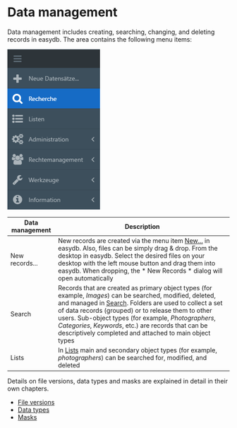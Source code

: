 # Data management

Data management includes creating, searching, changing, and deleting records in easydb. The area contains the following menu items:

![Menu navigation](datamanagement.png)

| Data management | Description |
|--|--|
| New records... | New records are created via the menu item [New...](./new_objects/new_objects.html) in easydb. Also, files can be simply drag & drop. From the desktop in easydb. Select the desired files on your desktop with the left mouse button and drag them into easydb. When dropping, the * New Records * dialog will open automatically
| Search | Records that are created as primary object types (for example, *Images*) can be searched, modified, deleted, and managed in [Search](./search/collections/collections.html). Folders are used to collect a set of data records (grouped) or to release them to other users. Sub-object types (for example, *Photographers*, *Categories*, *Keywords*, etc.) are records that can be descriptively completed and attached to main object types|
|Lists|In [Lists](./lists/lists.html) main and secondary object types (for example, *photographers*) can be searched for, modified, and deleted|

Details on file versions, data types and masks are explained in detail in their own chapters.

* [File versions](./search/assetversions/assetversions.html)
* [Data types](./features/datatypes/datatypes.html)
* [Masks](./features/masks/masks.html)